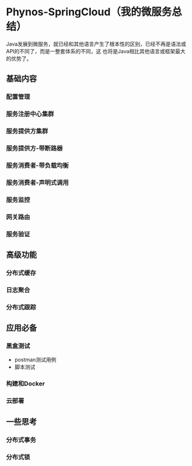 # Phynos-SpringCloud（我的微服务总结）
Java发展到微服务，就已经和其他语言产生了根本性的区别，已经不再是语法或API的不同了，而是一整套体系的不同，这
也将是Java相比其他语言或框架最大的优势了。


## 基础内容
### 配置管理

### 服务注册中心集群

### 服务提供方集群

### 服务提供方-带断路器

### 服务消费者-带负载均衡

### 服务消费者-声明式调用

### 服务监控

### 网关路由

### 服务验证

## 高级功能
### 分布式缓存

### 日志聚合

### 分布式跟踪

## 应用必备
### 黑盒测试
- postman测试用例
- 脚本测试

### 构建和Docker

### 云部署

## 一些思考
### 分布式事务

### 分布式锁
